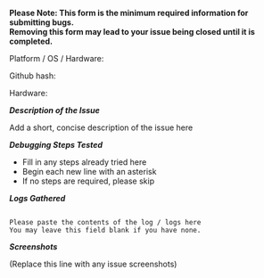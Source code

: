 **Please Note: This form is the minimum required information for submitting bugs.**  
**Removing this form may lead to your issue being closed until it is completed.**

Platform / OS / Hardware: 

Github hash: 

Hardware: 

**_Description of the Issue_**

Add a short, concise description of the issue here

**_Debugging Steps Tested_**

  * Fill in any steps already tried here
  * Begin each new line with an asterisk
  * If no steps are required, please skip

**_Logs Gathered_**

```

Please paste the contents of the log / logs here
You may leave this field blank if you have none.

```


**_Screenshots_**

(Replace this line with any issue screenshots)
